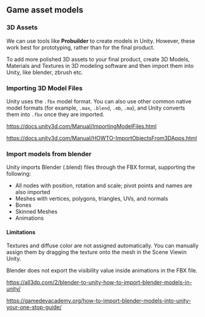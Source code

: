 ## Game asset models

### 3D Assets

We can use tools like **Probuilder** to create models in Unity. However, these work best for prototyping, rather than for the final product.

To add more polished 3D assets to your final product, create 3D Models, Materials and Textures in 3D modeling software and then import them into Unity, like blender, zbrush etc.

### Importing 3D Model Files
Unity uses the `.fbx` model format. You can also use other common native model formats (for example, `.max`, `.blend`, `.mb`, `.ma`), and Unity converts them into `.fbx` once they are imported.

https://docs.unity3d.com/Manual/ImportingModelFiles.html

https://docs.unity3d.com/Manual/HOWTO-ImportObjectsFrom3DApps.html

### Import models from blender

Unity imports Blender (.blend) files through the FBX format, supporting the following:

- All nodes with position, rotation and scale; pivot points and names are also imported
- Meshes with vertices, polygons, triangles, UVs, and normals
- Bones
- Skinned Meshes
- Animations

#### Limitations
Textures and diffuse color are not assigned automatically. You can manually assign them by dragging the texture onto the mesh in the Scene Viewin Unity.

Blender does not export the visibility value inside animations in the FBX file.


https://all3dp.com/2/blender-to-unity-how-to-import-blender-models-in-unity/

https://gamedevacademy.org/how-to-import-blender-models-into-unity-your-one-stop-guide/
